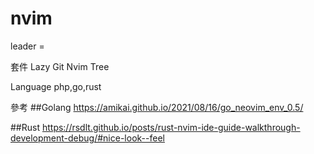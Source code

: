 # nvim


leader = <Space>

套件
Lazy Git
Nvim Tree

Language 
php,go,rust

參考
##Golang
https://amikai.github.io/2021/08/16/go_neovim_env_0.5/

##Rust
https://rsdlt.github.io/posts/rust-nvim-ide-guide-walkthrough-development-debug/#nice-look--feel
